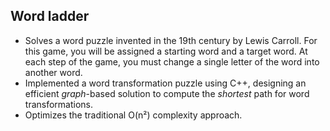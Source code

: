 ## Word ladder
* Solves a word puzzle invented in the 19th century by Lewis Carroll. For this game, you will be assigned a starting word and a target word. At each step of the game, you must change a single letter of the word into another word.
* Implemented a word transformation puzzle using C++, designing an efficient _graph_-based solution to compute the _shortest_ path for word transformations.
* Optimizes the traditional O(n²) complexity approach.
